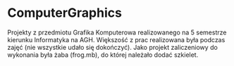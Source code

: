 # ComputerGraphics

Projekty z przedmiotu Grafika Komputerowa realizowanego na 5 semestrze kierunku Informatyka na AGH.
Większość z prac realizowana była podczas zajęć (nie wszystkie udało się dokończyć).
Jako projekt zaliczeniowy do wykonania była żaba (frog.mb), do której należało dodać szkielet.
